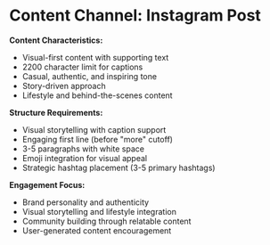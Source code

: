 # Content Channel: Instagram Post

**Content Characteristics:**
- Visual-first content with supporting text
- 2200 character limit for captions
- Casual, authentic, and inspiring tone
- Story-driven approach
- Lifestyle and behind-the-scenes content

**Structure Requirements:**
- Visual storytelling with caption support
- Engaging first line (before "more" cutoff)
- 3-5 paragraphs with white space
- Emoji integration for visual appeal
- Strategic hashtag placement (3-5 primary hashtags)

**Engagement Focus:**
- Brand personality and authenticity
- Visual storytelling and lifestyle integration
- Community building through relatable content
- User-generated content encouragement